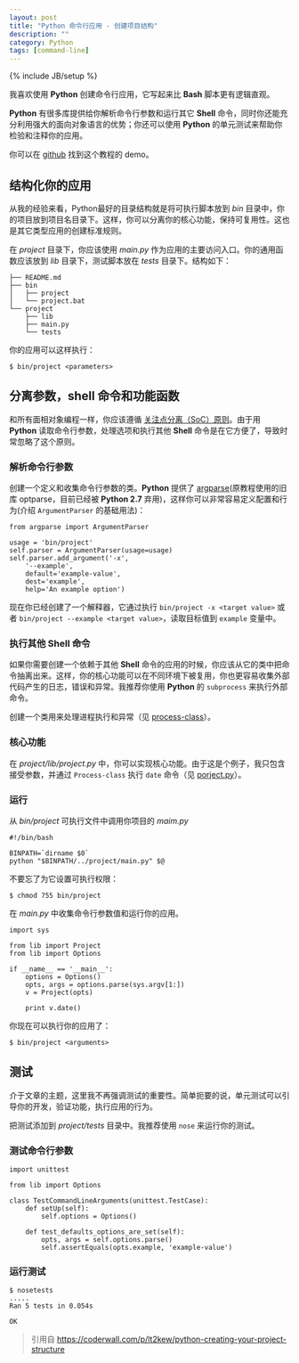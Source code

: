 ```yaml
---
layout: post
title: "Python 命令行应用 - 创建项目结构"
description: ""
category: Python 
tags: [command-line]
---
```

{% include JB/setup %}

我喜欢使用 **Python** 创建命令行应用，它写起来比 **Bash** 脚本更有逻辑直观。

**Python** 有很多库提供给你解析命令行参数和运行其它 **Shell** 命令，同时你还能充分利用强大的面向对象语言的优势；你还可以使用 **Python** 的单元测试来帮助你检验和注释你的应用。

你可以在 [github](https://github.com/mrako/python-example-project) 找到这个教程的 demo。

## 结构化你的应用

从我的经验来看，Python最好的目录结构就是将可执行脚本放到 *bin* 目录中，你的项目放到项目名目录下。这样，你可以分离你的核心功能，保持可复用性。这也是其它类型应用的创建标准规则。

在 *project* 目录下，你应该使用 *main.py* 作为应用的主要访问入口。你的通用函数应该放到 *lib* 目录下，测试脚本放在 *tests* 目录下。结构如下：

	├── README.md
	├── bin
	│   ├── project
	│   └── project.bat
	└── project
	    ├── lib
	    ├── main.py
	    └── tests

你的应用可以这样执行：

	$ bin/project <parameters>
	
## 分离参数，shell 命令和功能函数

和所有面相对象编程一样，你应该遵循 [关注点分离（SoC）原则](http://zh.wikipedia.org/wiki/%E5%85%B3%E6%B3%A8%E7%82%B9%E5%88%86%E7%A6%BB)。由于用 **Python** 读取命令行参数，处理选项和执行其他 **Shell** 命令是在它方便了，导致时常忽略了这个原则。

### 解析命令行参数

创建一个定义和收集命令行参数的类。**Python** 提供了 [argparse](https://docs.python.org/2/library/argparse.html#module-argparse)(原教程使用的旧库 optparse，目前已经被 **Python 2.7** 弃用)，这样你可以非常容易定义配置和行为(介绍 `ArgumentParser` 的基础用法)：

    from argparse import ArgumentParser

    usage = 'bin/project'
    self.parser = ArgumentParser(usage=usage)
    self.parser.add_argument('-x',
        '--example',
        default='example-value',
        dest='example',
        help='An example option')

现在你已经创建了一个解释器，它通过执行 `bin/project -x <target value>` 或者 `bin/project --example <target value>`，读取目标值到 `example` 变量中。

### 执行其他 Shell 命令

如果你需要创建一个依赖于其他 **Shell** 命令的应用的时候，你应该从它的类中把命令抽离出来。这样，你的核心功能可以在不同环境下被复用，你也更容易收集外部代码产生的日志，错误和异常。我推荐你使用 **Python** 的 `subprocess` 来执行外部命令。

创建一个类用来处理进程执行和异常（见 [process-class](https://github.com/mrako/python-example-project/blob/master/project/lib/process.py)）。

### 核心功能

在 *project/lib/project.py* 中，你可以实现核心功能。由于这是个例子，我只包含接受参数，并通过 `Process-class` 执行 `date` 命令（见 [porject.py](https://github.com/mrako/python-example-project/blob/master/project/lib/project.py)）。

### 运行

从 *bin/project* 可执行文件中调用你项目的 *maim.py*

	#!/bin/bash
	
	BINPATH=`dirname $0`
	python "$BINPATH/../project/main.py" $@

不要忘了为它设置可执行权限：

	$ chmod 755 bin/project
	
在 *main.py* 中收集命令行参数值和运行你的应用。

	import sys
	
	from lib import Project
	from lib import Options
	
	if __name__ == '__main__':
	    options = Options()
	    opts, args = options.parse(sys.argv[1:])
	    v = Project(opts)
	
	    print v.date()
	    
你现在可以执行你的应用了：

	$ bin/project <arguments>
	
## 测试

介于文章的主题，这里我不再强调测试的重要性。简单扼要的说，单元测试可以引导你的开发，验证功能，执行应用的行为。

把测试添加到 *project/tests* 目录中。我推荐使用 `nose` 来运行你的测试。

### 测试命令行参数

	import unittest
	
	from lib import Options
	
	class TestCommandLineArguments(unittest.TestCase):
	    def setUp(self):
	        self.options = Options()
	
	    def test_defaults_options_are_set(self):
	        opts, args = self.options.parse()
	        self.assertEquals(opts.example, 'example-value')

### 运行测试

	$ nosetests
	.....
	Ran 5 tests in 0.054s
	
	OK

> 引用自 https://coderwall.com/p/lt2kew/python-creating-your-project-structure
